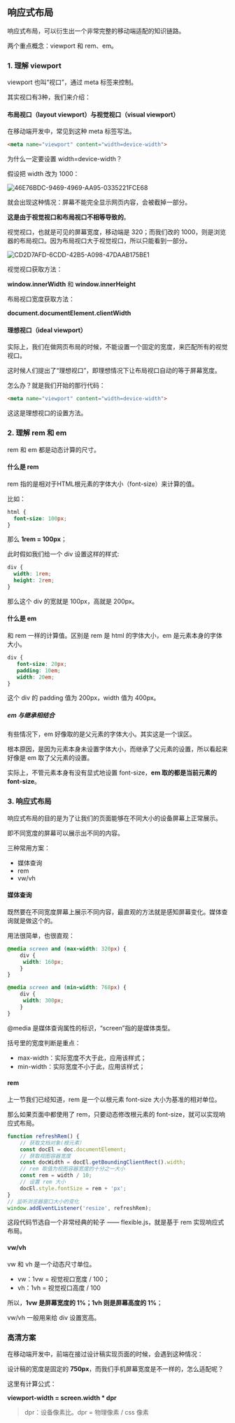 ## 响应式布局

响应式布局，可以衍生出一个非常完整的移动端适配的知识链路。

两个重点概念：viewport 和 rem、em。

### 1. 理解 viewport

viewport 也叫“视口”，通过 meta 标签来控制。

其实视口有3种，我们来介绍：

#### 布局视口（layout viewport）与视觉视口（visual viewport）

在移动端开发中，常见到这种 meta 标签写法。

```html
<meta name="viewport" content="width=device-width">
```

为什么一定要设置 width=device-width？

假设把 width 改为 1000：

![46E76BDC-9469-4969-AA95-0335221FCE68](/assets/46E76BDC-9469-4969-AA95-0335221FCE68.png)

就会出现这种情况：屏幕不能完全显示网页内容，会被截掉一部分。

**这是由于视觉视口和布局视口不相等导致的**。

视觉视口，也就是可见的屏幕宽度，移动端是 320；而我们改的 1000，则是浏览器的布局视口。因为布局视口大于视觉视口，所以只能看到一部分。

![CD2D7AFD-6CDD-42B5-A098-47DAAB175BE1](/assets/CD2D7AFD-6CDD-42B5-A098-47DAAB175BE1.png)

视觉视口获取方法：

**window.innerWidth** 和 **window.innerHeight**

布局视口宽度获取方法：

**document.documentElement.clientWidth**

#### 理想视口（ideal viewport）

实际上，我们在做网页布局的时候，不能设置一个固定的宽度，来匹配所有的视觉视口。

这时候人们提出了“理想视口”，即理想情况下让布局视口自动的等于屏幕宽度。

怎么办？就是我们开始的那行代码：

```html
<meta name="viewport" content="width=device-width">
```

这这是理想视口的设置方法。

### 2. 理解 rem 和 em

rem 和 em 都是动态计算的尺寸。

#### 什么是 rem

rem 指的是相对于HTML根元素的字体大小（font-size）来计算的值。

比如：

```css
html { 
  font-size: 100px; 
}
```

那么 **1rem = 100px**；

此时假如我们给一个 div 设置这样的样式:

```css
div { 
  width: 1rem; 
  height: 2rem; 
}
```

那么这个 div 的宽就是 100px，高就是 200px。

#### 什么是 em

和 rem 一样的计算值。区别是 rem 是 html 的字体大小，em 是元素本身的字体大小。

```css
div {
   font-size: 20px;
   padding: 10em;
   width: 20em;
}
```

这个 div 的 padding 值为 200px，width 值为 400px。

##### em 与继承相结合

有些情况下，em 好像取的是父元素的字体大小。其实这是一个误区。

根本原因，是因为元素本身未设置字体大小，而继承了父元素的设置，所以看起来好像是 em 取了父元素的设置。

实际上，不管元素本身有没有显式地设置 font-size，**em 取的都是当前元素的 font-size**。

### 3. 响应式布局

响应式布局的目的是为了让我们的页面能够在不同大小的设备屏幕上正常展示。

即不同宽度的屏幕可以展示出不同的内容。

三种常用方案：

* 媒体查询
* rem
* vw/vh

#### 媒体查询

既然要在不同宽度屏幕上展示不同内容，最直观的方法就是感知屏幕变化。媒体查询就是做这个的。

用法很简单，也很直观：

```css
@media screen and (max-width: 320px) {
    div {
     width: 160px;
    }
}

@media screen and (min-width: 768px) {
    div {
     width: 300px;
    }
}
```

@media 是媒体查询属性的标识，“screen”指的是媒体类型。

括号里的宽度判断是重点：

* max-width：实际宽度不大于此，应用该样式；
* min-width：实际宽度不小于此，应用该样式；

#### rem

上一节我们已经知道，rem 是一个以根元素 font-size 大小为基准的相对单位。

那么如果页面中都使用了 rem，只要动态修改根元素的 font-size，就可以实现响应式布局。

```js
function refreshRem() {
    // 获取文档对象(根元素）
    const docEl = doc.documentElement;
    // 获取视图容器宽度
    const docWidth = docEl.getBoundingClientRect().width;
    // rem 取值为视图容器宽度的十分之一大小
    const rem = width / 10;
    // 设置 rem 大小
    docEl.style.fontSize = rem + 'px';
}
// 监听浏览器窗口大小的变化
window.addEventListener('resize', refreshRem);
```

这段代码节选自一个非常经典的轮子 —— flexible.js，就是基于 rem 实现响应式布局。

#### vw/vh

vw 和 vh 是一个动态尺寸单位。

* vw：1vw = 视觉视口宽度 / 100；
* vh：1vh = 视觉视口高度 / 100

所以，**1vw 是屏幕宽度的 1%；1vh 则是屏幕高度的 1%**；

vw/vh 一般用来给 div 设置宽高。

### 高清方案

在移动端开发中，前端在接过设计稿实现页面的时候，会遇到这种情况：

设计稿的宽度是固定的 **750px**，而我们手机屏幕宽度是不一样的，怎么适配呢？

这里有计算公式：

**viewport-width = screen.width * dpr**

> dpr：设备像素比。dpr = 物理像素 / css 像素